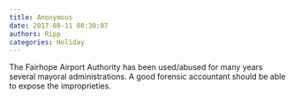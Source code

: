 ```yaml
---
title: Anonymous
date: 2017-08-11 08:30:07
authors: Ripp
categories: Holiday
---
```


 The Fairhope Airport Authority has been used/abused for many years several mayoral administrations. 
A good forensic accountant should be able to expose the improprieties.